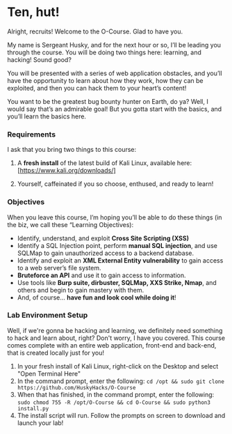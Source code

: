 # Ten, hut!

Alright, recruits! Welcome to the O-Course. Glad to have you.

My name is Sergeant Husky, and for the next hour or so, I’ll be leading you through the course. You will be doing two things here: learning, and hacking! Sound good?

You will be presented with a series of web application obstacles, and you’ll have the opportunity to learn about how they work, how they can be exploited, and then you can hack them to your heart’s content!

You want to be the greatest bug bounty hunter on Earth, do ya? Well, I would say that’s an admirable goal! But you gotta start with the basics, and you’ll learn the basics here. 

### Requirements

I ask that you bring two things to this course:

1. A **fresh install** of the latest build of Kali Linux, available here: [https://www.kali.org/downloads/]

2. Yourself, caffeinated if you so choose, enthused, and ready to learn!

### Objectives

When you leave this course, I’m hoping you’ll be able to do these things (in the biz, we call these “Learning Objectives):

- Identify, understand, and exploit **Cross Site Scripting (XSS)**
-	Identify a SQL Injection point, perform **manual SQL injection**, and use SQLMap to gain unauthorized access to a backend database.
-	Identify and exploit an **XML External Entity vulnerability** to gain access to a web server’s file system.
-	**Bruteforce an API** and use it to gain access to information.
-	Use tools like **Burp suite, dirbuster, SQLMap, XXS Strike, Nmap**, and others and begin to gain mastery with them.
-	And, of course… **have fun and look cool while doing it**!

### Lab Environment Setup

Well, if we're gonna be hacking and learning, we definitely need something to hack and learn about, right? Don't worry, I have you covered. This course comes complete with an entire web application, front-end and back-end, that is created locally just for you!

1. In your fresh install of Kali Linux, right-click on the Desktop and select "Open Terminal Here"
2. In the command prompt, enter the following:
`cd /opt && sudo git clone https://github.com/HuskyHacks/O-Course`
3. When that has finished, in the command prompt, enter the following:
`sudo chmod 755 -R /opt/O-Course && cd O-Course && sudo python3 install.py`
4. The install script will run. Follow the prompts on screen to download and launch your lab!

##
